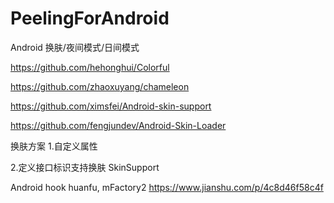 # PeelingForAndroid
Android 换肤/夜间模式/日间模式

https://github.com/hehonghui/Colorful

https://github.com/zhaoxuyang/chameleon

https://github.com/ximsfei/Android-skin-support

https://github.com/fengjundev/Android-Skin-Loader



换肤方案
1.自定义属性

2.定义接口标识支持换肤 SkinSupport

Android hook huanfu, mFactory2
https://www.jianshu.com/p/4c8d46f58c4f

